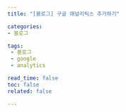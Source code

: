 ```yaml
---
title: "[블로그] 구글 애널리틱스 추가하기"

categories:
- 블로그

tags: 
 - 블로그
 - google
 - analytics

read_time: false
toc: false
related: false

---
```






